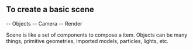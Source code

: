 ## To create a basic scene

-- Objects
-- Camera
-- Render

Scene is like a set of components to compose a item.
Objects can be many things, primitive geometries, imported models, particles, lights, etc.
